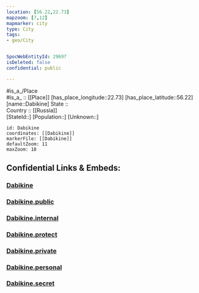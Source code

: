 ```yaml
---
location: [56.22,22.73] 
mapzoom: [7,12] 
mapmarker: city 
type: City
tags:
- geo/City


SpocWebEntityId: 29697
isDeleted: false
confidential: public

---
```

#is_a_/Place  
#is_a_ :: [[Place]] 
[has_place_longitude::22.73] 
[has_place_latitude::56.22] 
[name::Dabikine] 
State ::  
Country :: [[Russia]]  
[StateId::] 
[Population::] 
[Unknown::] 


```leaflet
id: Dabikine
coordinates: [[Dabikine]] 
markerFile: [[Dabikine]] 
defaultZoom: 11 
maxZoom: 18
```


## Confidential Links & Embeds: 

### [Dabikine](/_Standards/Earth/Continent/Europe/Europe~North/Lithuania/Counties~Lithuania/Šiauliai/City/Dabikine.md) 

### [Dabikine.public](/_public/Earth/Continent/Europe/Europe~North/Lithuania/Counties~Lithuania/Šiauliai/City/Dabikine.public.md) 

### [Dabikine.internal](/_internal/Earth/Continent/Europe/Europe~North/Lithuania/Counties~Lithuania/Šiauliai/City/Dabikine.internal.md) 

### [Dabikine.protect](/_protect/Earth/Continent/Europe/Europe~North/Lithuania/Counties~Lithuania/Šiauliai/City/Dabikine.protect.md) 

### [Dabikine.private](/_private/Earth/Continent/Europe/Europe~North/Lithuania/Counties~Lithuania/Šiauliai/City/Dabikine.private.md) 

### [Dabikine.personal](/_personal/Earth/Continent/Europe/Europe~North/Lithuania/Counties~Lithuania/Šiauliai/City/Dabikine.personal.md) 

### [Dabikine.secret](/_secret/Earth/Continent/Europe/Europe~North/Lithuania/Counties~Lithuania/Šiauliai/City/Dabikine.secret.md)

